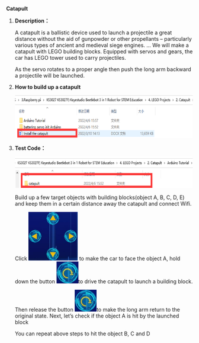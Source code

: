 **Catapult**

1.  **Description：**

    A catapult is a ballistic device used to launch a projectile a great
    distance without the aid of gunpowder or other propellants –
    particularly various types of ancient and medieval siege engines.
    ... We will make a catapult with LEGO building blocks. Equipped with
    servos and gears, the car has LEGO tower used to carry projectiles.

    As the servo rotates to a proper angle then push the long arm
    backward a projectile will be launched.

2.  **How to build up a catapult**

    <img src="media/5f2e2062d906f65f007acef8b4eedee7.png" style="width:6.76042in;height:1.19444in" />

3.  **Test Code：**

    <img src="media/3ac291804d8f48d2e308b33c8562bc97.png" style="width:6.76667in;height:0.87986in" />

    Build up a few target objects with building blocks(object A, B, C,
    D, E) and keep them in a certain distance away the catapult and
    connect Wifi.

    Click
    <img src="media/5f365b2083f264b4ecfc5e68d07df287.png" style="width:1.38542in;height:1.36458in" />
    to make the car to face the object A, hold down the button
    <img src="media/0e62c323c0018af1a2824a120d447bda.png" style="width:0.61458in;height:0.61458in" />to
    drive the catapult to launch a building block.

    Then release the button
    <img src="media/0e62c323c0018af1a2824a120d447bda.png" style="width:0.61458in;height:0.61458in" />to
    make the long arm return to the original state. Next, let’s check if
    the object A is hit by the launched block

    You can repeat above steps to hit the object B, C and D
